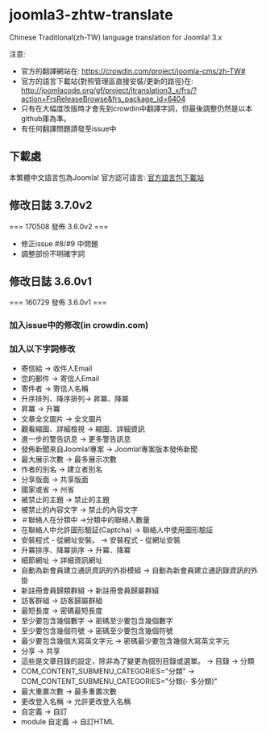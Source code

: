 joomla3-zhtw-translate
======================

Chinese Traditional(zh-TW) language translation for Joomla! 3.x

注意: 

- 官方的翻譯網站在: https://crowdin.com/project/joomla-cms/zh-TW#
- 官方的語言下載站(對照管理區直接安裝/更新的路徑)在: http://joomlacode.org/gf/project/jtranslation3_x/frs/?action=FrsReleaseBrowse&frs_package_id=6404
- 只有在大幅度改版時才會先到crowdin中翻譯字詞，但最後調整仍然是以本github庫為準。
- 有任何翻譯問題請發至issue中


## 下載處

本繁體中文語言包為Joomla! 官方認可語言: [官方語言包下載站](http://joomlacode.org/gf/project/jtranslation3_x/frs/?action=FrsReleaseBrowse&frs_package_id=6404)

## 修改日誌 3.7.0v2

=== 170508 發佈 3.6.0v2 ===

- 修正issue #8/#9 中問題
- 調整部份不明確字詞

## 修改日誌 3.6.0v1

=== 160729 發佈 3.6.0v1 ===

### 加入issue中的修改(in crowdin.com)

### 加入以下字詞修改

- 寄信給 -> 收件人Email
- 您的郵件 -> 寄信人Email
- 寄件者 -> 寄信人名稱
- 升序排列、降序排列-> 昇冪、降冪
- 昇冪 -> 升冪
- 文章全文圖片 -> 全文圖片
- 觀看縮圖、詳細檢視 -> 縮圖、詳細資訊
- 進一步的警告訊息 -> 更多警告訊息
- 發佈新聞來自Joomla!專案 -> Joomla!專案版本發佈新聞
- 最大展示次數 -> 最多展示次數
- 作者的別名 -> 建立者別名
- 分享版面 -> 共享版面
- 國家或省 -> 州省
- 被禁止的主題 -> 禁止的主題
- 被禁止的內容文字 -> 禁止的內容文字
- ＃聯絡人在分類中 ->分類中的聯絡人數量
- 在聯絡人中允許圖形驗証(Captcha) -> 聯絡人中使用圖形驗証
- 安裝程式 - 從網址安裝。 -> 安裝程式 - 從網址安裝
- 升冪排序、降冪排序 -> 升冪、降冪
- 細節網址 -> 詳細資訊網址
- 自動為新會員建立通訊資訊的外掛模組 -> 自動為新會員建立通訊錄資訊的外掛
- 新註冊會員歸類群組 -> 新註冊會員歸屬群組
- 訪客群組 -> 訪客歸屬群組
- 最短長度 -> 密碼最短長度
- 至少要包含幾個數字 -> 密碼至少要包含幾個數字
- 至少要包含幾個符號 -> 密碼至少要包含幾個符號
- 最少要包含幾個大寫英文字元 -> 密碼最少要包含幾個大寫英文字元
- 分享 -> 共享
- 這些是文章目錄的設定，除非為了變更為個別目錄或選單。 -> 目錄 -> 分類
- COM_CONTENT_SUBMENU_CATEGORIES="分類" -> COM_CONTENT_SUBMENU_CATEGORIES="分類(- 多分類)"
- 最大重置次數 -> 最多重置次數
- 更改登入名稱 -> 允許更改登入名稱
- 自定義 -> 自訂
- module 自定義 -> 自訂HTML


